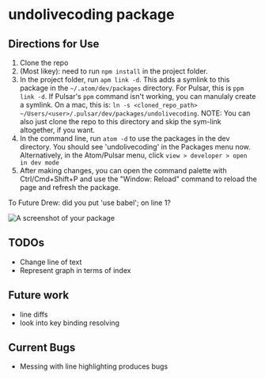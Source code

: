 # undolivecoding package

## Directions for Use

1. Clone the repo
1. (Most likey): need to run `npm install` in the project folder.
1. In the project folder, run `apm link -d`. This adds a symlink to this package
  in the `~/.atom/dev/packages` directory.
  For Pulsar, this is `ppm link -d`. If Pulsar's `ppm` command isn't working, you can
  manulaly create a symlink. On a mac, this is: `ln -s <cloned_repo_path> ~/Users/<user>/.pulsar/dev/packages/undolivecoding`.
  NOTE: You can also just clone the repo to this directory and skip the sym-link altogether, if you want.
1. In the command line, run `atom -d` to use the packages in the dev directory.
   You should see 'undolivecoding' in the Packages menu now.
   Alternatively, in the Atom/Pulsar menu, click `view > developer > open in dev mode`
1. After making changes, you can open the command palette with Ctrl/Cmd+Shift+P
   and use the "Window: Reload" command to reload the page and refresh the
   package.

To Future Drew: did you put 'use babel'; on line 1?

![A screenshot of your package](https://f.cloud.github.com/assets/69169/2290250/c35d867a-a017-11e3-86be-cd7c5bf3ff9b.gif)

## TODOs
* Change line of text
* Represent graph in terms of index

## Future work
* line diffs
* look into key binding resolving

## Current Bugs
* Messing with line highlighting produces bugs
